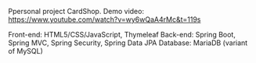Ppersonal project CardShop.
Demo video: https://www.youtube.com/watch?v=wy6wQaA4rMc&t=119s

Front-end: HTML5/CSS/JavaScript, Thymeleaf
Back-end: Spring Boot, Spring MVC, Spring Security, Spring Data JPA
Database: MariaDB (variant of MySQL)
